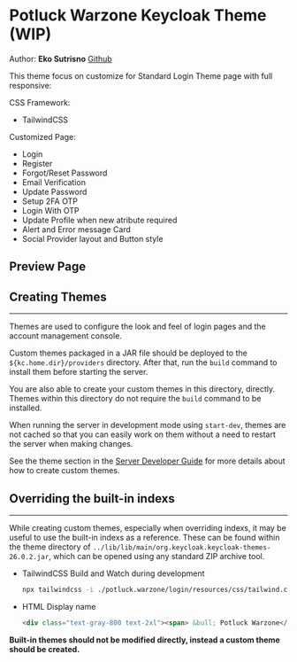 # Potluck Warzone Keycloak Theme (WIP)

Author: **Eko Sutrisno** [Github](https://github.com/ekosutrisno)

This theme focus on customize for Standard Login Theme page with full responsive:

CSS Framework:

- TailwindCSS

Customized Page:

- Login
- Register
- Forgot/Reset Password
- Email Verification
- Update Password
- Setup 2FA OTP
- Login With OTP
- Update Profile when new atribute required
- Alert and Error message Card
- Social Provider layout and Button style

## Preview Page

<!-- - Login Page
![Login Page](./public/login_page.webp)
- Login With OTP Page
![Login Page](./public/input_otp_page.webp)
- Register Page
![Login Page](./public/register_page.webp)
- Forgot Password Page
![Login Page](./public/forgot_password_page.webp)
- Update Password Page
![Login Page](./public/update_password_page.webp)
- Setup 2FA OTP Page
![Login Page](./public/setup_otp_page.webp) -->

## Creating Themes

---

Themes are used to configure the look and feel of login pages and the account management console.

Custom themes packaged in a JAR file should be deployed to the `${kc.home.dir}/providers` directory. After that, run
the `build` command to install them before starting the server.

You are also able to create your custom themes in this directory, directly. Themes within this directory do not require
the `build` command to be installed.

When running the server in development mode using `start-dev`, themes are not cached so that you can easily work on them without a need to restart
the server when making changes.

See the theme section in the [Server Developer Guide](https://www.keycloak.org/docs/latest/server_development/#_themes) for more details about how to create custom themes.

## Overriding the built-in indexs

---

While creating custom themes, especially when overriding indexs, it may be useful to use the built-in indexs as
a reference. These can be found within the theme directory of `../lib/lib/main/org.keycloak.keycloak-themes-26.0.2.jar`, which can be opened using any
standard ZIP archive tool.

- TailwindCSS Build and Watch during development

    ```sh
    npx tailwindcss -i ./potluck.warzone/login/resources/css/tailwind.css -o ./potluck.warzone/login/resources/css/styles.css --watch
    ```

- HTML Display name

    ```html
    <div class="text-gray-800 text-2xl"><span> &bull; Potluck Warzone</span></div>
    ```

**Built-in themes should not be modified directly, instead a custom theme should be created.**
